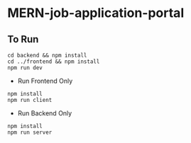 # MERN-job-application-portal

## To Run

```
cd backend && npm install
cd ../frontend && npm install
npm run dev
```

- Run Frontend Only

```
npm install
npm run client
```

- Run Backend Only

```
npm install
npm run server
```

